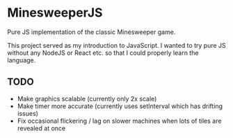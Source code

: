 # MinesweeperJS

Pure JS implementation of the classic Minesweeper game.

This project served as my introduction to JavaScript.
I wanted to try pure JS without any NodeJS or React etc. so that I could properly learn the language.

## TODO

- Make graphics scalable (currently only 2x scale)
- Make timer more accurate (currently uses setInterval which has drifting issues)
- Fix occasional flickering / lag on slower machines when lots of tiles are revealed at once